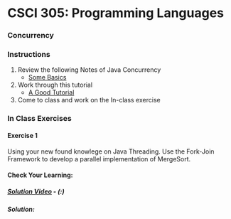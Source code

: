 # CSCI 305: Programming Languages

### Concurrency

### Instructions
1. Review the following Notes of Java Concurrency
    - [Some Basics](https://courses.cs.ut.ee/MTAT.08.022/2016_spring/uploads/Main/notes.pdf)
2. Work through this tutorial
    - [A Good Tutorial](http://www.vogella.com/tutorials/JavaConcurrency/article.html)
3. Come to class and work on the In-class exercise

### In Class Exercises

#### Exercise 1
Using your new found knowlege on Java Threading. Use the Fork-Join Framework to develop a parallel implementation of MergeSort.

#### Check Your Learning:

##### [Solution Video]() - (:)

##### Solution:
<!--
```java
package sort;

import java.math.BigDecimal;
import java.util.ArrayList;
import java.util.List;
import java.util.Random;
import java.util.concurrent.ForkJoinPool;
import java.util.concurrent.RecursiveTask;

public class MergeSortTask extends RecursiveTask<List<Integer>> {

    public static void main(String args[]) {
        Random rand = new Random();
        List<Integer> list = new ArrayList<>();
        for (int i = 0; i < 10000; i++) {
            list.add(rand.nextInt(100));
        }

        ForkJoinPool pool = new ForkJoinPool(8);
        MergeSortTask task = new MergeSortTask(list);
        BigDecimal start;
        BigDecimal end;
        start = new BigDecimal(System.nanoTime());
        list = pool.invoke(task);
        end = new BigDecimal(System.nanoTime());
        System.out.println("FJ  Time Required: " + (end.subtract(start)));

        list = new ArrayList<>();
        for (int i = 0; i < 100000; i++) {
            list.add(rand.nextInt(10000));
        }

        start = new BigDecimal(System.nanoTime());
        list = new MergeSortTask(list).recursiveMergeSort(list);
        end = new BigDecimal(System.nanoTime());
        System.out.println("Rec Time Required: " + (end.subtract(start)));

    }

    List<Integer> list;

    public MergeSortTask(List<Integer> list) {
        this.list = list;
    }

    @Override
    protected List<Integer> compute() {
        if (list.size() > 2) {
            MergeSortTask task1 = new MergeSortTask(list.subList(0, list.size() / 2));
            MergeSortTask task2 = new MergeSortTask(list.subList(list.size() / 2, list.size()));

            task1.fork();
            task2.fork();

            List<Integer> list1 = task1.join();
            List<Integer> list2 = task2.join();

            merge(list1, list2, list);
            return list;
        } else if (list.size() == 2) {
            swap(list);

            return list;
        } else {
            return list;
        }
    }

    public List<Integer> recursiveMergeSort(List<Integer> list) {
        if (list.size() < 2)
            return list;
        if (list.size() == 2) {
            swap(list);

            return list;
        } else {
            List<Integer> list1 = recursiveMergeSort(list.subList(0, list.size() / 2));
            List<Integer> list2 = recursiveMergeSort(list.subList(list.size() / 2, list.size()));

            merge(list1, list2, list);
            return list;
        }
    }

    private void swap(List<Integer> list) {
        int first = list.get(0);
        int second = list.get(1);

        if (first > second) {
            list.set(0, second);
            list.set(1, first);
        }
    }

    private void merge(List<Integer> list1, List<Integer> list2, List<Integer> list) {
        for (int i = 0, j = 0, k = 0; i < list.size(); i++) {
            if (j >= list1.size()) {
                list.set(i, list2.get(k));
                k += 1;
            } else if (k >= list2.size() || list1.get(j) < list2.get(k)) {
                list.set(i, list1.get(j));
                j += 1;
            } else {
                list.set(i, list2.get(k));
                k += 1;
            }
        }
    }
}
```
-->
